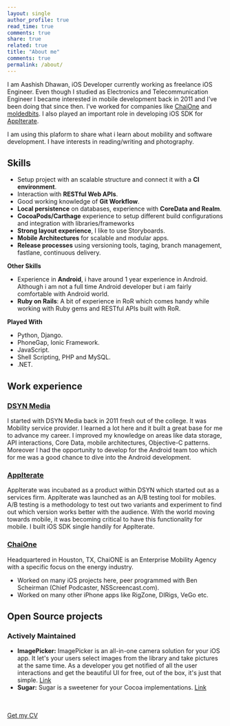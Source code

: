 ```yaml
---
layout: single
author_profile: true
read_time: true
comments: true
share: true
related: true
title: "About me"
comments: true
permalink: /about/
---
```


I am Aashish Dhawan, iOS Developer currently working as freelance iOS Engineer. Even though I studied as Electronics and Telecommunication Engineer I became interested in mobile development back in 2011 and I’ve been doing that since then. I’ve worked for companies like [ChaiOne](https://chaione.com) and [moldedbits](http://moldedbits.com). I also played an important role in developing iOS SDK for [AppIterate](https://yourstory.com/2015/04/flipkart-acquires-AppIterate/).

I am using this plaform to share what i learn about mobility and software development. I have interests in reading/writing and photography.

## Skills

- Setup project with an scalable structure and connect it with a **CI environment**.
- Interaction with **RESTful Web APIs**.
- Good working knowledge of **Git Workflow**.
- **Local persistence** on databases, experience with **CoreData and Realm**.
- **CocoaPods/Carthage** experience to setup different build configurations and integration with libraries/frameworks
- **Strong layout experience**, I like to use Storyboards.
- **Mobile Architectures** for scalable and modular apps.
- **Release processes** using versioning tools, taging, branch management, fastlane, continuous delivery.

**Other Skills**

- Experience in **Android**, i have around 1 year experience in Android. Although i am not a full time Android developer but i am fairly comfortable with Android world.
- **Ruby on Rails**: A bit of experience in RoR which comes handy while working with Ruby gems and RESTful APIs built with RoR.

**Played With**

- Python, Django.
- PhoneGap, Ionic Framework.
- JavaScript.
- Shell Scripting, PHP and MySQL.
- .NET.

## Work experience

### [DSYN Media](https://yourstory.com/2013/05/startup-dsyn-builds-products-at-the-convergence-of-design-and-technology/)
I started with DSYN Media back in 2011 fresh out of the college. It was Mobility service provider. I learned a lot here and it built a great base for me to advance my career. I improved my knowledge on areas like data storage, API interactions, Core Data, mobile architectures, Objective-C patterns. Moreover I had the opportunity to develop for the Android team too which for me was a good chance to dive into the Android development.



### [AppIterate](https://yourstory.com/2015/04/flipkart-acquires-Appiterate/)
AppIterate was incubated as a product within DSYN which started out as a services firm. AppIterate was launched as an A/B testing tool for mobiles. A/B testing is a methodology to test out two variants and experiment to find out which version works better with the audience. With the world moving towards mobile, it was becoming critical to have this functionality for mobile. I built iOS SDK single handily for AppIterate.

### [ChaiOne](https://chaione.com)
Headquartered in Houston, TX, ChaiONE is an Enterprise Mobility Agency with a specific focus on the energy industry.

- Worked on many iOS projects here, peer programmed with Ben Scheirman (Chief Podcaster, NSScreencast.com).
- Worked on many other iPhone apps like RigZone, DIRigs, VeGo etc.


## Open Source projects

### Actively Maintained

- **ImagePicker:** ImagePicker is an all-in-one camera solution for your iOS app. It let's your users select images from the library and take pictures at the same time. As a developer you get notified of all the user interactions and get the beautiful UI for free, out of the box, it's just that simple. [Link](https://github.com/hyperoslo/ImagePicker)
- **Sugar:** Sugar is a sweetener for your Cocoa implementations. [Link](https://github.com/hyperoslo/Sugar)


<br><br>
<a href="{{ site.url }}/assets/others/english_cv.pdf" class="btn">Get my CV</a>

<!-- http://technicalpickles.com/posts/using-markdown-in-vim/ -->
